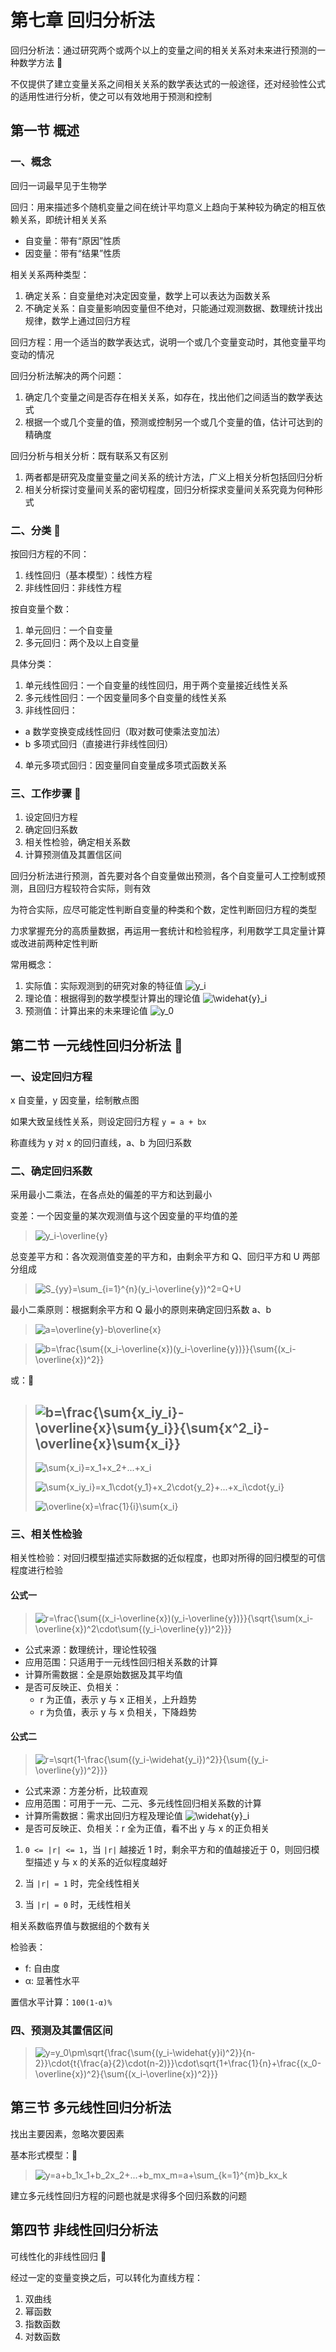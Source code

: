 # 第七章 回归分析法

回归分析法：通过研究两个或两个以上的变量之间的相关关系对未来进行预测的一种数学方法 🎯

不仅提供了建立变量关系之间相关关系的数学表达式的一般途径，还对经验性公式的适用性进行分析，使之可以有效地用于预测和控制

## 第一节 概述

### 一、概念

回归一词最早见于生物学

回归：用来描述多个随机变量之间在统计平均意义上趋向于某种较为确定的相互依赖关系，即统计相关关系

- 自变量：带有“原因”性质
- 因变量：带有“结果”性质

相关关系两种类型：

1. 确定关系：自变量绝对决定因变量，数学上可以表达为函数关系
2. 不确定关系：自变量影响因变量但不绝对，只能通过观测数据、数理统计找出规律，数学上通过回归方程

回归方程：用一个适当的数学表达式，说明一个或几个变量变动时，其他变量平均变动的情况

回归分析法解决的两个问题：

1. 确定几个变量之间是否存在相关关系，如存在，找出他们之间适当的数学表达式
2. 根据一个或几个变量的值，预测或控制另一个或几个变量的值，估计可达到的精确度

回归分析与相关分析：既有联系又有区别

1. 两者都是研究及度量变量之间关系的统计方法，广义上相关分析包括回归分析
2. 相关分析探讨变量间关系的密切程度，回归分析探求变量间关系究竟为何种形式

### 二、分类 🎯

按回归方程的不同：

1. 线性回归（基本模型）：线性方程
2. 非线性回归：非线性方程

按自变量个数：

1. 单元回归：一个自变量
2. 多元回归：两个及以上自变量

具体分类：

1. 单元线性回归：一个自变量的线性回归，用于两个变量接近线性关系
2. 多元线性回归：一个因变量同多个自变量的线性关系
3. 非线性回归：
  - a 数学变换变成线性回归（取对数可使乘法变加法）
  - b 多项式回归（直接进行非线性回归）
4. 单元多项式回归：因变量同自变量成多项式函数关系

### 三、工作步骤 🎯

1. 设定回归方程
2. 确定回归系数
3. 相关性检验，确定相关系数
4. 计算预测值及其置信区间

回归分析法进行预测，首先要对各个自变量做出预测，各个自变量可人工控制或预测，且回归方程较符合实际，则有效

为符合实际，应尽可能定性判断自变量的种类和个数，定性判断回归方程的类型

力求掌握充分的高质量数据，再运用一套统计和检验程序，利用数学工具定量计算或改进前两种定性判断

常用概念：

1. 实际值：实际观测到的研究对象的特征值 ![y_i](../img/X2120102.02124.07.01.svg)
2. 理论值：根据得到的数学模型计算出的理论值 ![\widehat{y}_i](../img/X2120102.02124.07.02.svg)
3. 预测值：计算出来的未来理论值 ![y_0](../img/X2120102.02124.07.03.svg)

## 第二节 一元线性回归分析法 🎯

### 一、设定回归方程

x 自变量，y 因变量，绘制散点图

如果大致呈线性关系，则设定回归方程 `y = a + bx`

称直线为 y 对 x 的回归直线，a、b 为回归系数

### 二、确定回归系数

采用最小二乘法，在各点处的偏差的平方和达到最小

变差：一个因变量的某次观测值与这个因变量的平均值的差

> ![y_i-\overline{y}](../img/X2120102.02124.07.04.svg)

总变差平方和：各次观测值变差的平方和，由剩余平方和 Q、回归平方和 U 两部分组成

> ![S_{yy}=\sum_{i=1}^{n}(y_i-\overline{y})^2=Q+U](../img/X2120102.02124.07.05.svg)

最小二乘原则：根据剩余平方和 Q 最小的原则来确定回归系数 a、b

> ![a=\overline{y}-b\overline{x}](../img/X2120102.02124.07.06.svg)

> ![b=\frac{\sum{(x_i-\overline{x})(y_i-\overline{y})}}{\sum{(x_i-\overline{x})^2}}](../img/X2120102.02124.07.07.svg)

或：🎯

> ![b=\frac{\sum{x_iy_i}-\overline{x}\sum{y_i}}{\sum{x^2_i}-\overline{x}\sum{x_i}}](../img/X2120102.02124.07.08.svg)
> ---
> ![\sum{x_i}=x_1+x_2+...+x_i](../img/X2120102.02124.07.09.svg)
>
> ![\sum{x_iy_i}=x_1\cdot{y_1}+x_2\cdot{y_2}+...+x_i\cdot{y_i}](../img/X2120102.02124.07.10.svg)
>
> ![\overline{x}=\frac{1}{i}\sum{x_i}](../img/X2120102.02124.07.11.svg)

### 三、相关性检验

相关性检验：对回归模型描述实际数据的近似程度，也即对所得的回归模型的可信程度进行检验

#### 公式一

> ![r=\frac{\sum{(x_i-\overline{x})(y_i-\overline{y})}}{\sqrt{\sum(x_i-\overline{x})^2\cdot\sum{(y_i-\overline{y})^2}}}](../img/X2120102.02124.07.12.svg)

- 公式来源：数理统计，理论性较强
- 应用范围：只适用于一元线性回归相关系数的计算
- 计算所需数据：全是原始数据及其平均值
- 是否可反映正、负相关：
  - r 为正值，表示 y 与 x 正相关，上升趋势
  - r 为负值，表示 y 与 x 负相关，下降趋势

#### 公式二

> ![r=\sqrt{1-\frac{\sum{(y_i-\widehat{y_i})^2}}{\sum{(y_i-\overline{y})^2}}}](../img/X2120102.02124.07.13.svg)

- 公式来源：方差分析，比较直观
- 应用范围：可用于一元、二元、多元线性回归相关系数的计算
- 计算所需数据：需求出回归方程及理论值 ![\widehat{y}_i](../img/X2120102.02124.07.14.svg)
- 是否可反映正、负相关：r 全为正值，看不出 y 与 x 的正负相关

1. `0 <= |r| <= 1`，当 `|r|` 越接近 1 时，剩余平方和的值越接近于 0，则回归模型描述 y 与 x 的关系的近似程度越好

2. 当 `|r| = 1` 时，完全线性相关
3. 当 `|r| = 0` 时，无线性相关

相关系数临界值与数据组的个数有关

检验表：

- f: 自由度
- α: 显著性水平

置信水平计算：`100(1-α)%`

### 四、预测及其置信区间

> ![y=y_0\pm\sqrt{\frac{\sum{(y_i-\widehat{y}_i)^2}}{n-2}}\cdot{t_{\frac{a}{2}\cdot(n-2)}}\cdot\sqrt{1+\frac{1}{n}+\frac{(x_0-\overline{x})^2}{\sum{(x_i-\overline{x})^2}}}](../img/X2120102.02124.07.15.svg)

## 第三节 多元线性回归分析法

找出主要因素，忽略次要因素

基本形式模型：🎯

> ![y=a+b_1x_1+b_2x_2+...+b_mx_m=a+\sum_{k=1}^{m}b_kx_k](../img/X2120102.02124.07.16.svg)

建立多元线性回归方程的问题也就是求得多个回归系数的问题

## 第四节 非线性回归分析法

可线性化的非线性回归 🎯

经过一定的变量变换之后，可以转化为直线方程：

1. 双曲线
2. 幂函数
3. 指数函数
4. 对数函数
